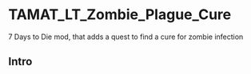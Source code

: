 # TAMAT_LT_Zombie_Plague_Cure
7 Days to Die mod, that adds a quest to find a cure for zombie infection

## Intro

